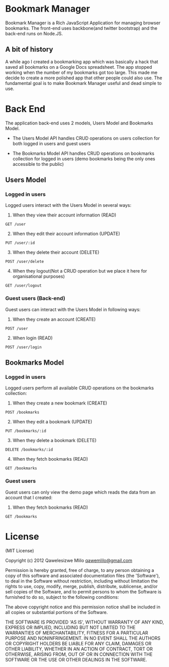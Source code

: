 # Bookmark Manager

Bookmark Manager is a Rich JavaScript Application for managing browser bookmarks. The front-end uses backbone(and twitter bootstrap) and the back-end runs on Node.JS. 

## A bit of history

A while ago I created a bookmarking app which was basically a hack that saved all bookmarks on a Google Docs spreadsheet. The app stopped working when the number of my bookmarks got too large. This made me decide to create a more polished app that other people could also use. The fundamental goal is to make Bookmark Manager useful and dead simple to use.


# Back End

The application back-end uses 2 models, Users Model and Bookmarks Model.

 - The Users Model API handles CRUD operations on users collection for both logged in users and guest users
 
 - The Bookmarks Model API handles CRUD operations on bookmarks collection for logged in users (demo bookmarks being the only ones accessible to the public)
 

## Users Model

### Logged in users

Logged users interact with the Users Model in several ways: 

1. When they view their account information (READ)
```
GET /user
```
  
2. When they edit their account information (UPDATE)
```
PUT /user/:id
```
  
3. When they delete their account (DELETE)
```
POST /user/delete
```
  
4. When they logout(Not a CRUD operation but we place it here for organisational purposes)
```
GET /user/logout
```


### Guest users (Back-end)

Guest users can interact with the Users Model in following ways: 

1. When they create an account (CREATE)
```
POST /user
```
  
2. When login (READ)
```
POST /user/login
```


## Bookmarks Model

### Logged in users

Logged users perform all available CRUD operations on the bookmarks collection: 

1. When they create a new bookmark (CREATE)
```
POST /bookmarks
```
  
2. When they edit a bookmark (UPDATE)
```
PUT /bookmarks/:id
```
  
3. When they delete a bookmark (DELETE)
```
DELETE /bookmarks/:id
```
  
4. When they fetch bookmarks (READ)
```
GET /bookmarks
```


### Guest users

Guest users can only view the demo page which reads the data from an account that I created: 

1. When they fetch bookmarks (READ)

```
GET /bookmarks
```



   


# License

(MIT License)

Copyright (c) 2012 Qawelesizwe Mlilo <qawemlilo@gmail.com>

Permission is hereby granted, free of charge, to any person obtaining a copy of this software and associated documentation files (the 'Software'), to deal in the Software without restriction, including without limitation the rights to use, copy, modify, merge, publish, distribute, sublicense, and/or sell copies of the Software, and to permit persons to whom the Software is furnished to do so, subject to the following conditions:

The above copyright notice and this permission notice shall be included in all copies or substantial portions of the Software.

THE SOFTWARE IS PROVIDED 'AS IS', WITHOUT WARRANTY OF ANY KIND, EXPRESS OR IMPLIED, INCLUDING BUT NOT LIMITED TO THE WARRANTIES OF MERCHANTABILITY, FITNESS FOR A PARTICULAR PURPOSE AND NONINFRINGEMENT. IN NO EVENT SHALL THE AUTHORS OR COPYRIGHT HOLDERS BE LIABLE FOR ANY CLAIM, DAMAGES OR OTHER LIABILITY, WHETHER IN AN ACTION OF CONTRACT, TORT OR OTHERWISE, ARISING FROM, OUT OF OR IN CONNECTION WITH THE SOFTWARE OR THE USE OR OTHER DEALINGS IN THE SOFTWARE.